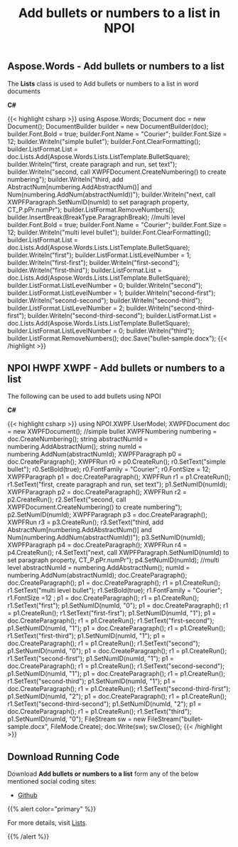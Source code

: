 ﻿---
title: Add bullets or numbers to a list in NPOI
description: "Aspose.Words for .NET allows you to add bullets or numbers to a list within a document easily and fast instead of using NPOI."
type: docs
weight: 10
url: /net/add-bullets-or-numbers-to-a-list-in-npoi/
---

## Aspose.Words - Add bullets or numbers to a list

The **Lists** class is used to Add bullets or numbers to a list in word documents

**C#**

{{< highlight csharp >}}
using Aspose.Words;
Document doc = new Document();
DocumentBuilder builder = new DocumentBuilder(doc);
builder.Font.Bold = true;
builder.Font.Name = "Courier";
builder.Font.Size = 12;
builder.Writeln("simple bullet");
builder.Font.ClearFormatting();
builder.ListFormat.List = doc.Lists.Add(Aspose.Words.Lists.ListTemplate.BulletSquare);
builder.Writeln("first, create paragraph and run, set text");
builder.Writeln("second, call XWPFDocument.CreateNumbering() to create numbering");
builder.Writeln("third, add AbstractNum[numbering.AddAbstractNum()] and Num(numbering.AddNum(abstractNumId))");
builder.Writeln("next, call XWPFParagraph.SetNumID(numId) to set paragraph property, CT_P.pPr.numPr");
builder.ListFormat.RemoveNumbers();
builder.InsertBreak(BreakType.ParagraphBreak);
//multi level
builder.Font.Bold = true;
builder.Font.Name = "Courier";
builder.Font.Size = 12;
builder.Writeln("multi level bullet");
builder.Font.ClearFormatting();
builder.ListFormat.List = doc.Lists.Add(Aspose.Words.Lists.ListTemplate.BulletSquare);
builder.Writeln("first");
builder.ListFormat.ListLevelNumber = 1;
builder.Writeln("first-first");
builder.Writeln("first-second");
builder.Writeln("first-third");
builder.ListFormat.List = doc.Lists.Add(Aspose.Words.Lists.ListTemplate.BulletSquare);
builder.ListFormat.ListLevelNumber = 0;
builder.Writeln("second");
builder.ListFormat.ListLevelNumber = 1;
builder.Writeln("second-first");
builder.Writeln("second-second");
builder.Writeln("second-third");
builder.ListFormat.ListLevelNumber = 2;
builder.Writeln("second-third-first");
builder.Writeln("second-third-second");
builder.ListFormat.List = doc.Lists.Add(Aspose.Words.Lists.ListTemplate.BulletSquare);
builder.ListFormat.ListLevelNumber = 0;
builder.Writeln("third");
builder.ListFormat.RemoveNumbers();
doc.Save("bullet-sample.docx");
{{< /highlight >}}

## NPOI HWPF XWPF - Add bullets or numbers to a list

The following can be used to add bullets using NPOI

**C#**

{{< highlight csharp >}}
using NPOI.XWPF.UserModel;
XWPFDocument doc = new XWPFDocument();
//simple bullet
XWPFNumbering numbering = doc.CreateNumbering();
string abstractNumId = numbering.AddAbstractNum();
string numId = numbering.AddNum(abstractNumId);
XWPFParagraph p0 = doc.CreateParagraph();
XWPFRun r0 = p0.CreateRun();
r0.SetText("simple bullet");
r0.SetBold(true);
r0.FontFamily = "Courier";
r0.FontSize = 12;
XWPFParagraph p1 = doc.CreateParagraph();
XWPFRun r1 = p1.CreateRun();
r1.SetText("first, create paragraph and run, set text");
p1.SetNumID(numId);
XWPFParagraph p2 = doc.CreateParagraph();
XWPFRun r2 = p2.CreateRun();
r2.SetText("second, call XWPFDocument.CreateNumbering() to create numbering");
p2.SetNumID(numId);
XWPFParagraph p3 = doc.CreateParagraph();
XWPFRun r3 = p3.CreateRun();
r3.SetText("third, add AbstractNum[numbering.AddAbstractNum()] and Num(numbering.AddNum(abstractNumId))");
p3.SetNumID(numId);
XWPFParagraph p4 = doc.CreateParagraph();
XWPFRun r4 = p4.CreateRun();
r4.SetText("next, call XWPFParagraph.SetNumID(numId) to set paragraph property, CT_P.pPr.numPr");
p4.SetNumID(numId);
//multi level
abstractNumId = numbering.AddAbstractNum();
numId = numbering.AddNum(abstractNumId);
doc.CreateParagraph();
doc.CreateParagraph();
p1 = doc.CreateParagraph();
r1 = p1.CreateRun();
r1.SetText("multi level bullet");
r1.SetBold(true);
r1.FontFamily = "Courier";
r1.FontSize =12 ;
p1 = doc.CreateParagraph();
r1 = p1.CreateRun();
r1.SetText("first");
p1.SetNumID(numId, "0");
p1 = doc.CreateParagraph();
r1 = p1.CreateRun();
r1.SetText("first-first");
p1.SetNumID(numId, "1");
p1 = doc.CreateParagraph();
r1 = p1.CreateRun();
r1.SetText("first-second");
p1.SetNumID(numId, "1");
p1 = doc.CreateParagraph();
r1 = p1.CreateRun();
r1.SetText("first-third");
p1.SetNumID(numId, "1");
p1 = doc.CreateParagraph();
r1 = p1.CreateRun();
r1.SetText("second");
p1.SetNumID(numId, "0");
p1 = doc.CreateParagraph();
r1 = p1.CreateRun();
r1.SetText("second-first");
p1.SetNumID(numId, "1");
p1 = doc.CreateParagraph();
r1 = p1.CreateRun();
r1.SetText("second-second");
p1.SetNumID(numId, "1");
p1 = doc.CreateParagraph();
r1 = p1.CreateRun();
r1.SetText("second-third");
p1.SetNumID(numId, "1");
p1 = doc.CreateParagraph();
r1 = p1.CreateRun();
r1.SetText("second-third-first");
p1.SetNumID(numId, "2");
p1 = doc.CreateParagraph();
r1 = p1.CreateRun();
r1.SetText("second-third-second");
p1.SetNumID(numId, "2");
p1 = doc.CreateParagraph();
r1 = p1.CreateRun();
r1.SetText("third");
p1.SetNumID(numId, "0");
FileStream sw = new FileStream("bullet-sample.docx", FileMode.Create);
doc.Write(sw);
sw.Close();
{{< /highlight >}}

## Download Running Code

Download **Add bullets or numbers to a list** form any of the below mentioned social coding sites:

- [Github](https://github.com/aspose-words/Aspose.Words-for-.NET/releases/download/Aspose.WordsVsNPOI_1.0/Add.bullets.or.numbers.to.a.list.Aspose.Words.zip)

{{% alert color="primary" %}} 

For more details, visit [Lists](https://apireference.aspose.com/words/net/aspose.words.lists/listcollection/methods/add/index).

{{% /alert %}}
